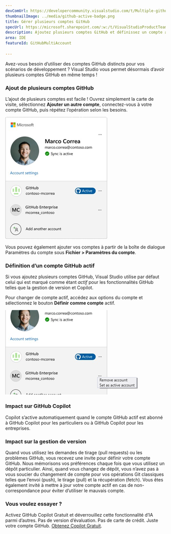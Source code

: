 ```yaml
---
devComUrl: https://developercommunity.visualstudio.com/t/Multiple-github-user-accounts/10195369
thumbnailImage: ../media/github-active-badge.png
title: Gérer plusieurs comptes GitHub
specUrl: https://microsoft.sharepoint.com/:w:/t/VisualStudioProductTeam/EfdJkRBfnmlHkCUlVgfrV_0BbA7B7ISqppWmOPkihdR1cw?e=MIBCab
description: Ajoutez plusieurs comptes GitHub et définissez un compte actif pour piloter les fonctionnalités de GitHub telles que GitHub Copilot et le contrôle de version.
area: IDE
featureId: GitHubMultiAccount

---
```



Avez-vous besoin d’utiliser des comptes GitHub distincts pour vos scénarios de développement ? Visual Studio vous permet désormais d’avoir plusieurs comptes GitHub en même temps !

### Ajout de plusieurs comptes GitHub
L’ajout de plusieurs comptes est facile ! Ouvrez simplement la carte de visite, sélectionnez **Ajouter un autre compte**, connectez-vous à votre compte GitHub, puis répétez l’opération selon les besoins.

![Carte de profil avec plusieurs comptes GitHub](../media/github-profilecard.png)

Vous pouvez également ajouter vos comptes à partir de la boîte de dialogue Paramètres du compte sous **Fichier > Paramètres du compte**.

### Définition d’un compte GitHub actif

Si vous ajoutez plusieurs comptes GitHub, Visual Studio utilise par défaut celui qui est marqué comme étant *actif* pour les fonctionnalités GitHub telles que la gestion de version et Copilot. 

Pour changer de compte actif, accédez aux options du compte et sélectionnez le bouton **Définir comme compte** actif.

![Définition du compte actif GitHub](../media/github-setasactive.png)


### Impact sur GitHub Copilot

Copilot s’active automatiquement quand le compte GitHub actif est abonné à GitHub Copilot pour les particuliers ou à GitHub Copilot pour les entreprises.

### Impact sur la gestion de version

Quand vous utilisez les demandes de tirage (pull requests) ou les problèmes GitHub, vous recevez une invite pour définir votre compte GitHub. Nous mémorisons vos préférences chaque fois que vous utilisez un dépôt particulier. Ainsi, quand vous changez de dépôt, vous n’avez pas à vous soucier du changement de compte pour vos opérations Git classiques telles que l’envoi (push), le tirage (pull) et la récupération (fetch). Vous êtes également invité à mettre à jour votre compte actif en cas de non-correspondance pour éviter d’utiliser le mauvais compte.

### Vous voulez essayer ?
Activez GitHub Copilot Gratuit et déverrouillez cette fonctionnalité d’IA parmi d’autres.
 Pas de version d’évaluation. Pas de carte de crédit. Juste votre compte GitHub. [Obtenez Copilot Gratuit](vscmd://View.GitHub.Copilot.Chat).

